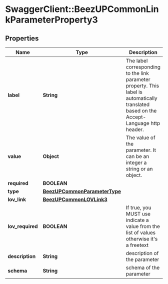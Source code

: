 # SwaggerClient::BeezUPCommonLinkParameterProperty3

## Properties
Name | Type | Description | Notes
------------ | ------------- | ------------- | -------------
**label** | **String** | The label corresponding to the link parameter property. This label is automatically translated based on the Accept-Language http header. | [optional] 
**value** | **Object** | The value of the parameter. It can be an integer a string or an object. | [optional] 
**required** | **BOOLEAN** |  | [optional] 
**type** | [**BeezUPCommonParameterType**](BeezUPCommonParameterType.md) |  | 
**lov_link** | [**BeezUPCommonLOVLink3**](BeezUPCommonLOVLink3.md) |  | [optional] 
**lov_required** | **BOOLEAN** | If true, you MUST use indicate a value from the list of values otherwise it&#39;s a freetext | [optional] 
**description** | **String** | description of the parameter | [optional] 
**schema** | **String** | schema of the parameter | [optional] 


